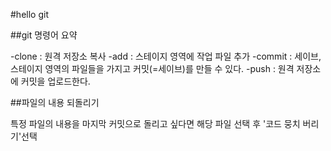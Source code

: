 #hello git

##git 명령어 요약

-clone : 원격 저장소 복사 
-add : 스테이지 영역에 작업 파일 추가
-commit : 세이브, 스테이지 영역의 파일들을 가지고 커밋(=세이브)를 만들 수 있다.
-push : 원격 저장소에 커밋을 업로드한다.

##파일의 내용 되돌리기 

특정 파일의 내용을 마지막 커밋으로 돌리고 싶다면 해당 파일 선택 후 '코드 뭉치 버리기'선택